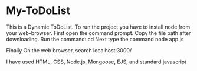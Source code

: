 # My-ToDoList

This is a Dynamic ToDoList.
To run the project you have to install node from your web-browser.
First open the command prompt.
Copy the file path after downloading.
Run the command: cd <File Path>
Next type the command node app.js

Finally On the web browser, search localhost:3000/

I have used HTML, CSS, Node.js, Mongoose, EJS, and standard javascript
